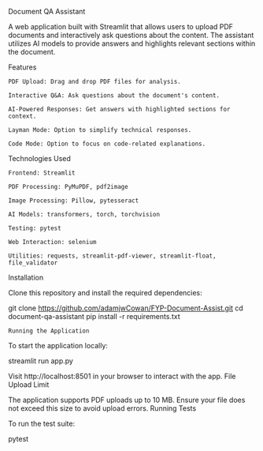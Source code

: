 Document QA Assistant

A web application built with Streamlit that allows users to upload PDF documents and interactively ask questions about the content. The assistant utilizes AI models to provide answers and highlights relevant sections within the document.

 Features

    PDF Upload: Drag and drop PDF files for analysis.

    Interactive Q&A: Ask questions about the document's content.

    AI-Powered Responses: Get answers with highlighted sections for context.

    Layman Mode: Option to simplify technical responses.

    Code Mode: Option to focus on code-related explanations.

 Technologies Used

    Frontend: Streamlit

    PDF Processing: PyMuPDF, pdf2image

    Image Processing: Pillow, pytesseract

    AI Models: transformers, torch, torchvision

    Testing: pytest

    Web Interaction: selenium

    Utilities: requests, streamlit-pdf-viewer, streamlit-float, file_validator

 Installation

Clone this repository and install the required dependencies:

git clone https://github.com/adamjwCowan/FYP-Document-Assist.git
cd document-qa-assistant
pip install -r requirements.txt

    Running the Application

To start the application locally:

streamlit run app.py

Visit http://localhost:8501 in your browser to interact with the app.
     File Upload Limit

The application supports PDF uploads up to 10 MB. Ensure your file does not exceed this size to avoid upload errors.
     Running Tests

To run the test suite:

pytest
